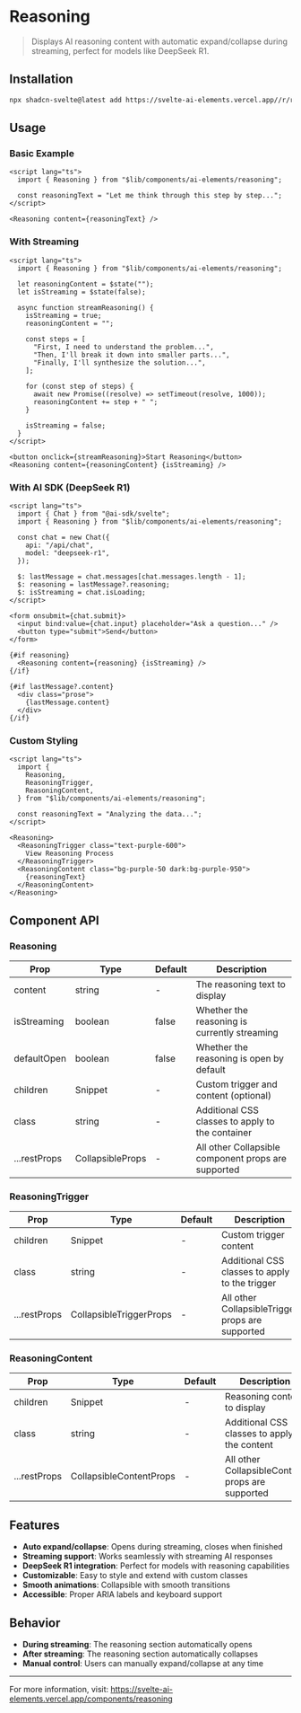 # Reasoning

> Displays AI reasoning content with automatic expand/collapse during streaming, perfect for models like DeepSeek R1.

## Installation

```bash
npx shadcn-svelte@latest add https://svelte-ai-elements.vercel.app//r/reasoning.json
```

## Usage

### Basic Example

```svelte
<script lang="ts">
  import { Reasoning } from "$lib/components/ai-elements/reasoning";

  const reasoningText = "Let me think through this step by step...";
</script>

<Reasoning content={reasoningText} />
```

### With Streaming

```svelte
<script lang="ts">
  import { Reasoning } from "$lib/components/ai-elements/reasoning";

  let reasoningContent = $state("");
  let isStreaming = $state(false);

  async function streamReasoning() {
    isStreaming = true;
    reasoningContent = "";

    const steps = [
      "First, I need to understand the problem...",
      "Then, I'll break it down into smaller parts...",
      "Finally, I'll synthesize the solution...",
    ];

    for (const step of steps) {
      await new Promise((resolve) => setTimeout(resolve, 1000));
      reasoningContent += step + " ";
    }

    isStreaming = false;
  }
</script>

<button onclick={streamReasoning}>Start Reasoning</button>
<Reasoning content={reasoningContent} {isStreaming} />
```

### With AI SDK (DeepSeek R1)

```svelte
<script lang="ts">
  import { Chat } from "@ai-sdk/svelte";
  import { Reasoning } from "$lib/components/ai-elements/reasoning";

  const chat = new Chat({
    api: "/api/chat",
    model: "deepseek-r1",
  });

  $: lastMessage = chat.messages[chat.messages.length - 1];
  $: reasoning = lastMessage?.reasoning;
  $: isStreaming = chat.isLoading;
</script>

<form onsubmit={chat.submit}>
  <input bind:value={chat.input} placeholder="Ask a question..." />
  <button type="submit">Send</button>
</form>

{#if reasoning}
  <Reasoning content={reasoning} {isStreaming} />
{/if}

{#if lastMessage?.content}
  <div class="prose">
    {lastMessage.content}
  </div>
{/if}
```

### Custom Styling

```svelte
<script lang="ts">
  import {
    Reasoning,
    ReasoningTrigger,
    ReasoningContent,
  } from "$lib/components/ai-elements/reasoning";

  const reasoningText = "Analyzing the data...";
</script>

<Reasoning>
  <ReasoningTrigger class="text-purple-600">
    View Reasoning Process
  </ReasoningTrigger>
  <ReasoningContent class="bg-purple-50 dark:bg-purple-950">
    {reasoningText}
  </ReasoningContent>
</Reasoning>
```

## Component API

### Reasoning

| Prop         | Type             | Default | Description                                         |
| ------------ | ---------------- | ------- | --------------------------------------------------- |
| content      | string           | -       | The reasoning text to display                       |
| isStreaming  | boolean          | false   | Whether the reasoning is currently streaming        |
| defaultOpen  | boolean          | false   | Whether the reasoning is open by default            |
| children     | Snippet          | -       | Custom trigger and content (optional)               |
| class        | string           | -       | Additional CSS classes to apply to the container    |
| ...restProps | CollapsibleProps | -       | All other Collapsible component props are supported |

### ReasoningTrigger

| Prop         | Type                    | Default | Description                                      |
| ------------ | ----------------------- | ------- | ------------------------------------------------ |
| children     | Snippet                 | -       | Custom trigger content                           |
| class        | string                  | -       | Additional CSS classes to apply to the trigger   |
| ...restProps | CollapsibleTriggerProps | -       | All other CollapsibleTrigger props are supported |

### ReasoningContent

| Prop         | Type                    | Default | Description                                      |
| ------------ | ----------------------- | ------- | ------------------------------------------------ |
| children     | Snippet                 | -       | Reasoning content to display                     |
| class        | string                  | -       | Additional CSS classes to apply to the content   |
| ...restProps | CollapsibleContentProps | -       | All other CollapsibleContent props are supported |

## Features

- **Auto expand/collapse**: Opens during streaming, closes when finished
- **Streaming support**: Works seamlessly with streaming AI responses
- **DeepSeek R1 integration**: Perfect for models with reasoning capabilities
- **Customizable**: Easy to style and extend with custom classes
- **Smooth animations**: Collapsible with smooth transitions
- **Accessible**: Proper ARIA labels and keyboard support

## Behavior

- **During streaming**: The reasoning section automatically opens
- **After streaming**: The reasoning section automatically collapses
- **Manual control**: Users can manually expand/collapse at any time

---

For more information, visit: https://svelte-ai-elements.vercel.app/components/reasoning
